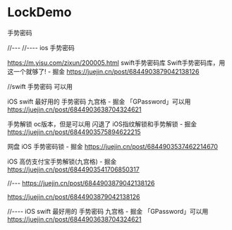 # LockDemo
手势密码

//---
//----
ios 手势密码

https://m.yisu.com/zixun/200005.html
swift手势密码库
Swift手势密码库，用这一个就够了! - 掘金
https://juejin.cn/post/6844903879042138126

//swift 手势密码 可以用

iOS swift 最好用的 手势密码 九宫格 - 掘金 「GPassword」可以用
https://juejin.cn/post/6844903638704324621

手势解锁 oc版本，但是可以用 闪退了
iOS指纹解锁和手势解锁 - 掘金
https://juejin.cn/post/6844903575894622215


网盘
iOS 手势密码锁 - 掘金
https://juejin.cn/post/6844903537462214670

iOS 高仿支付宝手势解锁(九宫格) - 掘金
https://juejin.cn/post/6844903541706850317


//---
https://juejin.cn/post/6844903879042138126


https://juejin.cn/post/6844903879042138126


//----
iOS swift 最好用的 手势密码 九宫格 - 掘金 「GPassword」可以用
https://juejin.cn/post/6844903638704324621



